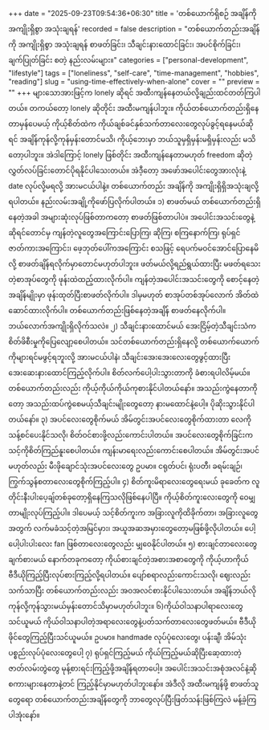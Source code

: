 +++
date = "2025-09-23T09:54:36+06:30"
title = 'တစ်ယောက်ရှိစဉ် အချိန်ကို အကျိုးရှိစွာ အသုံးချရန်'
recorded = false
description = "တစ်ယောက်တည်းအချိန်ကို အကျိုးရှိစွာ အသုံးချရန် စာဖတ်ခြင်း၊ သီချင်းနားထောင်ခြင်း၊ အပင်စိုက်ခြင်း၊ ချက်ပြုတ်ခြင်း စတဲ့ နည်းလမ်းများ။"
categories = ["personal-development", "lifestyle"]
tags = ["loneliness", "self-care", "time-management", "hobbies", "reading"]
slug = "using-time-effectively-when-alone"
cover = ""
preview = ""
+++
များသောအားဖြင့်က lonely ဆိုရင် အထီးကျန်နေတယ်လို့ချည်းထင်တတ်ကြပါတယ်။ တကယ်တော့ lonely ဆိုတိုင်း အထီးမကျန်ပါဘူး။ ကိုယ်တစ်ယောက်တည်းရှိနေတာမှန်ပေမယ့် ကိုယ့်စိတ်ထဲက ကိုယ်ချစ်ခင်နှစ်သက်တာလေးတွေလုပ်ခွင့်ရနေမယ်ဆိုရင် အချိန်ကုန်လို့ကုန်မှန်းတောင်မသိ၊ ကိုယ့်ဘေးမှာ ဘယ်သူမှရှိမှန်းမရှိမှန်းလည်း မသိတော့ပါဘူး။ အဲဒါကြောင့် lonely ဖြစ်တိုင်း အထီးကျန်နေတာမဟုတ် freedom ဆိုတဲ့လွှတ်လပ်ခြင်းတောင်ပိုရနိုင်ပါသေးတယ်။ အဲဒီ့တော့ အဖော်အပေါင်းတွေအားလုံးနဲ့ date လုပ်လို့မရလို့ အားမငယ်ပါနဲ့။ တစ်ယောက်တည်း အချိန်ကို အကျိုးရှိရှိအသုံးချလို့ရပါတယ်။ နည်းလမ်းအချို့ကိုဖော်ပြလိုက်ပါတယ်။
၁) စာဖတ်မယ်
တစ်ယောက်တည်းရှိနေတဲ့အခါ အများဆုံးလုပ်ဖြစ်တာကတော့ စာဖတ်ဖြစ်တာပါပဲ။ အပေါင်းအသင်းတွေနဲ့ဆိုရင်တောင်မှ ကျန်တဲ့လူတွေအကြောင်းပြောကြ၊ ဆိုကြ၊ စကြနောက်ကြ၊ ရုပ်ရှင်ဇာတ်ကားအကြောင်း၊ ဖေ့ဘုတ်ပေါ်ကအကြောင်း စသဖြင့် ရေပက်မဝင်အောင်ပြောနေမိလို့ စာဖတ်ချိန်ရလိုက်မှာတောင်မဟုတ်ပါဘူး။ ဖတ်မယ်လို့ရည်ရွယ်ထားပြီး မဖတ်ရသေးတဲ့စာအုပ်တွေကို ဖုန်းထဲထည့်ထားလိုက်ပါ။ ကျန်တဲ့အပေါင်းအသင်းတွေကို စောင့်နေတဲ့အချိန်မျိုးမှာ ဖုန်းထုတ်ပြီးစာဖတ်လိုက်ပါ။ ဒါမှမဟုတ် စာအုပ်တစ်အုပ်လောက် အိတ်ထဲဆောင်ထားလိုက်ပါ။ တစ်ယောက်တည်းဖြစ်နေတဲ့အချိန် စာဖတ်နေလိုက်ပါ။ ဘယ်လောက်အကျိုးရှိလိုက်သလဲ။
၂) သီချင်းနားထောင်မယ်
အေးငြိမ့်တဲ့သီချင်းသံက စိတ်ဖိစီးမှုကိုပြေလျော့စေပါတယ်။ သင်တစ်ယောက်တည်းရှိနေလို့ တစ်ယောက်ယောက်ကိုများရင်မဖွင့်ရဘူးလို့ အားမငယ်ပါနဲ၊ သီချင်းအေးအေးလေးတွေဖွင့်ထားပြီး အေးဆေးနားထောင်ကြည့်လိုက်ပါ။ စိတ်လက်ပေါ့ပါးသွားတာကို ခံစားရပါလိမ့်မယ်။ တစ်ယောက်တည်းလည်း ကိုယ့်ကိုယ်ကိုယ်ကုစားနိုင်ပါတယ်နော်။ အသည်းကွဲနေတာကိုတော့ အသည်းထပ်ကွဲစေမယ့်သီချင်းမျိုးတွေတော့ နားမထောင်နဲ့ပေါ့။ ပိုဆိုးသွားနိုင်ပါတယ်နော်။
၃) အပင်လေးတွေစိုက်မယ်
အိမ်တွင်းအပင်လေးတွေစိုက်ထားတာ လေကိုသန့်စင်ပေးနိုင်သလို၊ စိတ်ဝင်စားဖို့လည်းကောင်းပါတယ်။ အပင်လေးတွေစိုက်ခြင်းက သင့်ကိုစိတ်ကြည်နူးစေပါတယ်။ ကျန်းမာရေးလည်းကောင်းစေပါတယ်။ အိမ်တွင်းအပင်မဟုတ်လည်း မီးဖိုချောင်သုံးအပင်လေးတွေ ဥပမာ။ ငရုတ်ပင်၊ ရုံးပတီ၊ ခရမ်းချဉ်၊ ကြွက်သွန်စတာလေးတွေစိုက်ကြည့်ပါ။
၄) စိတ်ကူးမိရာလေးတွေရေးမယ်
ခုခေတ်က လူတိုင်းနီးပါးပေ့ချ်တစ်ခုတော့ရှိနေကြသလိုဖြစ်နေပါပြီ။ ကိုယ့်စိတ်ကူးလေးတွေကို ဝေမျှတာမျိုးလုပ်ကြည့်ပါ။ ဒါပေမယ့် သင့်စိတ်ကူးက အခြားလူကိုထိခိုက်တာ၊ အခြားလူတွေအတွက် လက်မခံသင့်တဲ့အမြင်မှား၊ အယူအဆအမှားတွေတော့မဖြစ်ဖို့လိုပါတယ်။ ပေါ့ပေါ့ပါးပါးလေး fan ဖြစ်တာလေးတွေလည်း မျှဝေနိုင်ပါတယ်။
၅) စားချင်တာလေးတွေချက်စားမယ်
နောက်တခုကတော့ ကိုယ်စားချင်တဲ့အစားအစာတွေကို ကိုယ့်ဟာကိုယ် ဗီဒီယိုကြည့်ပြီးလုပ်စားကြည့်လို့ရပါတယ်။ ပျော်စရာလည်းကောင်းသလို၊ ဈေးလည်းသက်သာပြီး တစ်ယောက်တည်းလည်း အဝအလင်စားနိုင်ပါသေးတယ်။ အချိန်ဘယ်လိုကုန်လို့ကုန်သွားမယ်မှန်းတောင်သိမှာမဟုတ်ပါဘူး။
၆)ကိုယ်ဝါသနာပါရာလေးတွေသင်ယူမယ်
ကိုယ်ဝါသနာပါတဲ့အရာလေးတွေနဲ့ပတ်သက်တာလေးတွေဖတ်မယ်။ ဗီဒီယိုဖိုင်တွေကြည့်ပြီးသင်ယူမယ်။ ဥပမာ။ handmade လုပ်ပုံလေးတွေ၊ ပန်းချီ၊ အိမ်သုံးပစ္စည်းလုပ်ပုံလေးတွေပေါ့
၇) ရုပ်ရှင်ကြည့်မယ်
ကိုယ်ကြည့်မယ်ဆိုပြီးဆေ့ထားတဲ့ ဇာတ်လမ်းတွဲတွေ မုန့်စားရင်းကြည့်ဖို့အချိန်ရတာပေါ့။ အပေါင်းအသင်းအစုံအလင်နဲ့ဆို စကားများနေတာနဲ့တင် ကြည့်နိုင်မှာမဟုတ်ပါဘူးနော်။
အဲဒီလို အထီးမကျန်ဖို့ စာဖတ်သူတွေရော တစ်ယောက်တည်းအချိန်တွေကို ဘာတွေလုပ်ပြီးဖြတ်သန်းဖြစ်ကြလဲ မန့်ခဲ့ကြပါအုံးနော်။ 